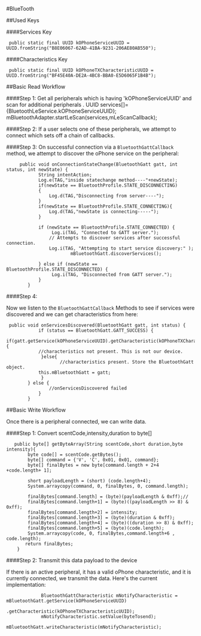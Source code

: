 #BlueTooth

##Used Keys

####Services Key
```Android
 public static final UUID kOPhoneServiceUUID = UUID.fromString("B8E06067-62AD-41BA-9231-206AE80AB550");
```

####Characteristics Key

```Android
 public static final UUID kOPhoneTXCharacteristicUUID = UUID.fromString("BF45E40A-DE2A-4BC8-BBA0-E5D6065F1B4B");
```

##Basic Read Workflow

####Step 1:
Get all peripherals which is having 'kOPhoneServiceUUID' and scan for additional peripherals .
 UUID services[]={BluetoothLeService.kOPhoneServiceUUID};
 mBluetoothAdapter.startLeScan(services,mLeScanCallback);

####Step 2:
If a user selects one of these peripherals, we attempt to connect which sets off a chain of callbacks.

####Step 3:
On successful connection via a `BluetoothGattCallback` method, we attempt to discover the oPhone service on the peripheral:

```Android
     public void onConnectionStateChange(BluetoothGatt gatt, int status, int newState) {
            String intentAction;
            Log.e(TAG,"inside statechange method----"+newState);
            if(newState == BluetoothProfile.STATE_DISCONNECTING)
            {
                Log.d(TAG,"Disconnecting from server----");
            }
            if(newState == BluetoothProfile.STATE_CONNECTING){
                Log.d(TAG,"newState is connecting-----");
            }

            if (newState == BluetoothProfile.STATE_CONNECTED) {
                 Log.i(TAG, "Connected to GATT server.");
                // Attempts to discover services after successful connection.
                Log.i(TAG, "Attempting to start service discovery:" );
                        mBluetoothGatt.discoverServices();

            } else if (newState == BluetoothProfile.STATE_DISCONNECTED) {
                 Log.i(TAG, "Disconnected from GATT server.");
            }
        }
```

####Step 4:

Now we listen to the `BluetoothGattCallback` Methods to see if services were discovered and we can get characteristics from here:

```Android
 public void onServicesDiscovered(BluetoothGatt gatt, int status) {
            if (status == BluetoothGatt.GATT_SUCCESS) {
               	     if(gatt.getService(kOPhoneServiceUUID).getCharacteristic(kOPhoneTXCharacteristicUUID)==null){
			//characteristics not present. This is not our device.	
		     }else{
	                //characteristics present. Store the BluetoothGatt object.
			this.mBluetoothGatt = gatt;
		     }
	    } else {
                //onServicesDiscovered failed
            }
        }
```


##Basic Write Workflow

Once there is a peripheral connected, we can write data.

####Step 1: Convert scentCode,intensity,duration to byte[]

```Android
   public byte[] getByteArray(String scentCode,short duration,byte intensity){
        byte code[] = scentCode.getBytes();
        byte[] command = {'V', 'C', 0x01, 0x01, command};
        byte[] finalBytes = new byte[command.length + 2+4 +code.length+ 1];

        short payloadLength = (short) (code.length+4);
        System.arraycopy(command, 0, finalBytes, 0, command.length);

        finalBytes[command.length] = (byte)(payloadLength & 0xff);//
        finalBytes[command.length+1] = (byte)((payloadLength >> 8) & 0xff);
        finalBytes[command.length+2] = intensity;
        finalBytes[command.length+3] = (byte)(duration & 0xff);
        finalBytes[command.length+4] = (byte)((duration >> 8) & 0xff);
        finalBytes[command.length+5] = (byte)(code.length);
        System.arraycopy(code, 0, finalBytes,command.length+6 , code.length);
       return finalBytes;
    }
```

####Step 2: Transmit this data payload to the device

If there is an active peripheral, it has a valid oPhone characteristic, and it is currently connected, we transmit the data.  Here's the current implementation:

```Android
             BluetoothGattCharacteristic mNotifyCharacteristic = mBluetoothGatt.getService(kOPhoneServiceUUID)
                        .getCharacteristic(kOPhoneTXCharacteristicUUID);
             mNotifyCharacteristic.setValue(byteTosend);
             mBluetoothGatt.writeCharacteristic(mNotifyCharacteristic);

```

